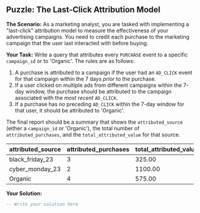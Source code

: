 ## Puzzle: The Last-Click Attribution Model

**The Scenario:** As a marketing analyst, you are tasked with implementing a "last-click" attribution model to measure the effectiveness of your advertising campaigns. You need to credit each purchase to the marketing campaign that the user last interacted with before buying.

**Your Task:** Write a query that attributes every `PURCHASE` event to a specific `campaign_id` or to 'Organic'. The rules are as follows:

1. A purchase is attributed to a campaign if the user had an `AD_CLICK` event for that campaign within the 7 days *prior* to the purchase.
2. If a user clicked on multiple ads from different campaigns within the 7-day window, the purchase should be attributed to the campaign associated with the *most recent* `AD_CLICK`.
3. If a purchase has no preceding `AD_CLICK` within the 7-day window for that user, it should be attributed to 'Organic'.

The final report should be a summary that shows the `attributed_source` (either a `campaign_id` or 'Organic'), the total number of `attributed_purchases`, and the `total_attributed_value` for that source.

| attributed_source | attributed_purchases | total_attributed_value |
| ----------------- | -------------------- | ---------------------- |
| black_friday_23   | 3                    | 325.00                 |
| cyber_monday_23   | 2                    | 1100.00                |
| Organic           | 4                    | 575.00                 |


**Your Solution:**

```sql
-- Write your solution here
```
